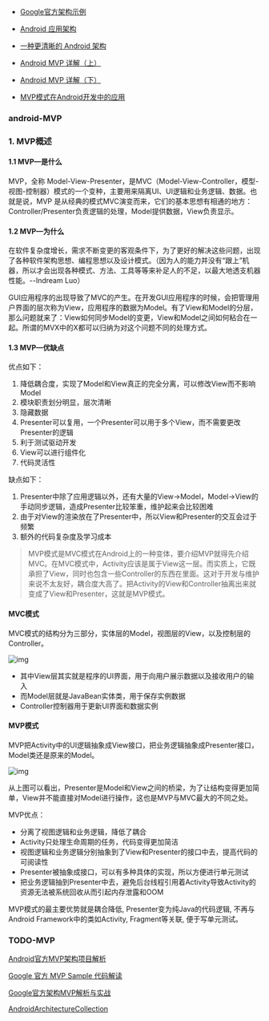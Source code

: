 - [Google官方架构示例](https://github.com/googlesamples/android-architecture)
- [Android 应用架构](http://www.jianshu.com/p/8ca27934c6e6)
- [一种更清晰的 Android 架构](https://github.com/hehonghui/android-tech-frontier/tree/master/androidweekly/%E4%B8%80%E7%A7%8D%E6%9B%B4%E6%B8%85%E6%99%B0%E7%9A%84Android%E6%9E%B6%E6%9E%84)


- [Android MVP 详解（上）](http://www.jianshu.com/p/9a6845b26856)
- [Android MVP 详解（下）](http://www.jianshu.com/p/0590f530c617)
- [MVP模式在Android开发中的应用](http://blog.csdn.net/vector_yi/article/details/24719873)


### android-MVP

### 1. MVP概述

#### 1.1 MVP—是什么

MVP，全称 Model-View-Presenter，是MVC（Model-View-Controller，模型-视图-控制器）模式的一个变种，主要用来隔离UI、UI逻辑和业务逻辑、数据。也就是说，MVP 是从经典的模式MVC演变而来，它们的基本思想有相通的地方：Controller/Presenter负责逻辑的处理，Model提供数据，View负责显示。

#### 1.2 MVP—为什么

在软件复杂度增长，需求不断变更的客观条件下，为了更好的解决这些问题，出现了各种软件架构思想、编程思想以及设计模式。（因为人的能力并没有“跟上”机器，所以才会出现各种模式、方法、工具等等来补足人的不足，以最大地透支机器性能。--Indream Luo）

GUI应用程序的出现导致了MVC的产生。在开发GUI应用程序的时候，会把管理用户界面的层次称为View，应用程序的数据为Model。有了View和Model的分层，那么问题就来了：View如何同步Model的变更，View和Model之间如何粘合在一起。所谓的MVX中的X都可以归纳为对这个问题不同的处理方式。

#### 1.3 MVP—优缺点

优点如下：

1. 降低耦合度，实现了Model和View真正的完全分离，可以修改View而不影响Model
2. 模块职责划分明显，层次清晰
3. 隐藏数据
4. Presenter可以复用，一个Presenter可以用于多个View，而不需要更改Presenter的逻辑
5. 利于测试驱动开发
6. View可以进行组件化
7. 代码灵活性

缺点如下：

1. Presenter中除了应用逻辑以外，还有大量的View->Model，Model->View的手动同步逻辑，造成Presenter比较笨重，维护起来会比较困难
2. 由于对View的渲染放在了Presenter中，所以View和Presenter的交互会过于频繁
3. 额外的代码复杂度及学习成本


> MVP模式是MVC模式在Android上的一种变体，要介绍MVP就得先介绍MVC。在MVC模式中，Activity应该是属于View这一层。而实质上，它既承担了View，同时也包含一些Controller的东西在里面。这对于开发与维护来说不太友好，耦合度大高了。把Activity的View和Controller抽离出来就变成了View和Presenter，这就是MVP模式。



#### MVC模式

MVC模式的结构分为三部分，实体层的Model，视图层的View，以及控制层的Controller。

![img](https://segmentfault.com/image?src=http://7xih5c.com1.z0.glb.clouddn.com/15-10-11/13126761.jpg&objectId=1190000003927200&token=9cdd1d129e9862fa016f2c48560187c9/view)

- 其中View层其实就是程序的UI界面，用于向用户展示数据以及接收用户的输入
- 而Model层就是JavaBean实体类，用于保存实例数据
- Controller控制器用于更新UI界面和数据实例

#### MVP模式

MVP把Activity中的UI逻辑抽象成View接口，把业务逻辑抽象成Presenter接口，Model类还是原来的Model。

![img](https://segmentfault.com/image?src=http://7xih5c.com1.z0.glb.clouddn.com/15-10-11/2114527.jpg&objectId=1190000003927200&token=090ab9129b52d861300a716ee4d9180c/view)

从上图可以看出，Presenter是Model和View之间的桥梁，为了让结构变得更加简单，View并不能直接对Model进行操作，这也是MVP与MVC最大的不同之处。

MVP优点：

- 分离了视图逻辑和业务逻辑，降低了耦合
- Activity只处理生命周期的任务，代码变得更加简洁
- 视图逻辑和业务逻辑分别抽象到了View和Presenter的接口中去，提高代码的可阅读性
- Presenter被抽象成接口，可以有多种具体的实现，所以方便进行单元测试
- 把业务逻辑抽到Presenter中去，避免后台线程引用着Activity导致Activity的资源无法被系统回收从而引起内存泄露和OOM


MVP模式的最主要优势就是耦合降低, Presenter变为纯Java的代码逻辑, 不再与Android Framework中的类如Activity, Fragment等关联, 便于写单元测试。


### TODO-MVP

[Android官方MVP架构项目解析](http://www.jianshu.com/p/389c9ae1a82c)

[Google 官方 MVP Sample 代码解读](https://juejin.im/entry/581067dcc4c9710058a86df5)

[Google官方架构MVP解析与实战](https://www.jianshu.com/p/569ab68da482)

[AndroidArchitectureCollection	](https://github.com/CameloeAnthony/AndroidArchitectureCollection)		